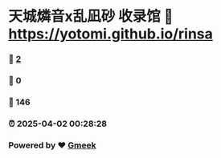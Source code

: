 # 天城燐音x乱凪砂 收录馆 :link: https://yotomi.github.io/rinsa 
### :page_facing_up: [2](https://yotomi.github.io/rinsa/tag.html) 
### :speech_balloon: 0 
### :hibiscus: 146 
### :alarm_clock: 2025-04-02 00:28:28 
### Powered by :heart: [Gmeek](https://github.com/Meekdai/Gmeek)
